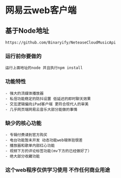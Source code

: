 # 网易云web客户端

## 基于Node地址
```
https://github.com/Binaryify/NeteaseCloudMusicApi
```

### 运行前你要做的
```
运行上面地址的node 并且执行npm install
```

### 功能特性
```
- 强大的流媒体播放器
- 私信功能稳定的防抖设置 低延迟的即时聊天效果
- 交互逻辑偏向iPad客户端 更符合现代人的审美
- 几乎网页端网易云音乐大部分能做的事情
```

### 缺少的核心功能
```
- 专辑付费请到官方购买
- 电台功能暂未开发 动态功能web端体验很差
- 播放器和歌单内部红心功能
- 视频下方的评论标签功能(mv下方的已经做好了）
- 绝大部分收藏功能
```

### 这个web程序仅供学习使用 不作任何商业用途
